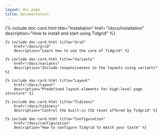 ```yaml
---
layout: doc-page
title: Documentation
---
```


<div class="tg-row tg-gap(xl)">
    {% include doc-card.html title="Installation"
        href="/docs/installation"
        description="How to install and start using Tidgrid" %}

    {% include doc-card.html title="Grid"
        href="/docs/grid"
        description="Learn how to use the core of Tidgrid" %}

    {% include doc-card.html title="Variants"
        href="/docs/variants"
        description="Include responsiveness to the layouts using variants" %}

    {% include doc-card.html title="Layout"
        href="/docs/layout"
        description="Predefined layout elements for high-level page structure" %}

    {% include doc-card.html title="Tidiness"
        href="/docs/tidiness"
        description="Control the built-in CSS reset offered by Tidgrid" %}

    {% include doc-card.html title="Configuration"
        href="/docs/configuration"
        description="How to configure Tidgrid to match your taste" %}
</div>
